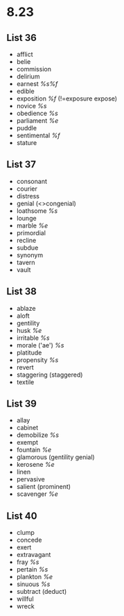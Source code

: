 # 8.23
## List 36
* afflict
* belie
* commission
* delirium
* earnest *%s%f*
* edible
* exposition *%f* (!=exposure expose)
* novice *%s*
* obedience *%s*
* parliament *%e*
* puddle
* sentimental *%f*
* stature

## List 37
* consonant
* courier
* distress
* genial (<>congenial)
* loathsome *%s*
* lounge
* marble *%e*
* primordial
* recline
* subdue
* synonym
* tavern
* vault

## List 38
* ablaze
* aloft
* gentility
* husk *%e*
* irritable *%s*
* morale ('ae') *%s*
* platitude
* propensity *%s*
* revert
* staggering (staggered)
* textile

## List 39
* allay
* cabinet
* demobilize *%s*
* exempt
* fountain *%e*
* glamorous (gentility genial)
* kerosene *%e*
* linen
* pervasive
* salient (prominent)
* scavenger *%e*

## List 40
* clump
* concede
* exert
* extravagant
* fray *%s*
* pertain *%s*
* plankton *%e*
* sinuous *%s*
* subtract (deduct)
* willful
* wreck